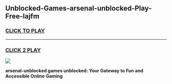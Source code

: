 
## Unblocked-Games-arsenal-unblocked-Play-Free-lajfm
<h3>
<a href="https://premium76.site?title=arsenal-unblocked&ref=18A1">CLICK TO PLAY</a></h3>
<hr>

<h3>
<a href="https://premium76.site?title=arsenal-unblocked&ref=18A1">CLICK 2 PLAY</a>
  
</h3>

<a href="https://premium76.site?title=arsenal-unblocked&ref=18A1"><img src="https://clearcache.store/games.png"></a>


**arsenal-unblocked games unblocked: Your Gateway to Fun and Accessible Online Gaming**
